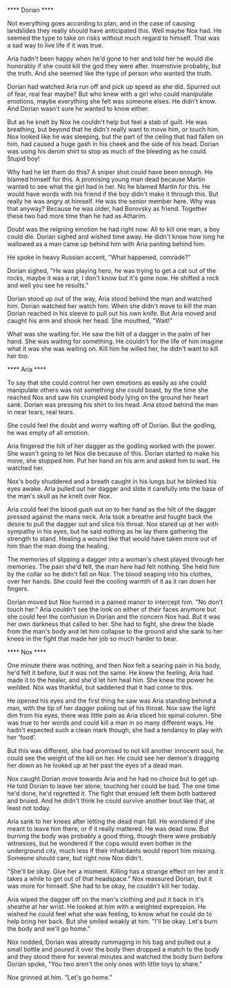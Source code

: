 **** Dorian ****

Not everything goes according to plan, and in the case of causing landslides they really should have anticipated this.  Well maybe Nox had.  He seemed the type to take on risks without much regard to himself.  That was a sad way to live life if it was true.

Aria hadn't been happy when he'd gone to her and told her he would die honorably if she could kill the god they were after.  Insenstivie probably, but the truth.  And she seemed like the type of person who wanted the truth.  

Dorian had watched Aria run off and pick up speed as she did.  Spurred out of fear, real fear maybe?  But who knew with a girl who could manipulate emotions, maybe everything she felt was someone elses.  He didn't know.  And Dorian wasn't sure he wanted to know either. 

But as he knelt by Nox he couldn't help but feel a stab of guilt.  He was breathing, but beyond that he didn't really want to move him, or touch him.  Nox looked like he was sleeping, but the part of the ceilng that had fallen on him, had caused a huge gash in his cheek and the side of his head.  Dorian was using his denim shirt to stop as much of the bleeding as he could.  Stupid boy! 

Why had he let them do this?  A sniper shot could have been enough.  He blamed himself for this.  A promising young man dead because Martin wanted to see what the girl had in her.  No he blamed Martin for this.  He would have words with his friend if the boy didn't make it through this.  But really he was angry at himself.  He was the senior member here.  Why was that anyway?  Because he was older, had Borovsky as friend.  Together these two had more time than he had as Atharim.

Doubt was the reigning emotion he had right now.  All to kill one man, a boy could die.  Dorian sighed and wished time away.  He didn't know how long he wallowed as a man came up behind him with Aria panting behind him.  

He spoke in heavy Russian accent, "What happened, comrade?"

Dorian sighed, "He was playing hero, he was trying to get a cat out of the rocks, maybe it was a rat, I don't know but it's gone now.  He shifted a rock and well you see he results."

Dorian stood up out of the way, Aria stood behind the man and watched him.  Dorian watched her watch him.  When she didn't move to kill the man Dorian reached in his sleeve to pull out his own knife.  But Aria moved and caught his arm and shook her head.  She mouthed, "Wait!"

What was she waiting for.  He saw the hilt of a dagger in the palm of her hand.  She was waiting for something.  He couldn't for the life of him imagine what it was she was waiting on.  Kill him he willed her, he didn't want to kill her too.

**** Aria ****

To say that she could control her own emotions as easily as she could manipulate others was not something she could boast, by the time she reached Nox and saw his crumpled body lying on the ground her heart sank.  Dorian was pressing his shirt to his head.  Aria stood behind the man in near tears, real tears.  

She could feel the doubt and worry wafting off of Dorian.  But the godling, he was empty of all emotion.  

Aria fingered the hilt of her dagger as the godling worked with the power.  She wasn't going to let Nox die because of this.  Dorian started to make his move, she stopped him.  Put her hand on his arm and asked him to wait.  He watched her.

Nox's body shuddered and a breath caught in his lungs but he blinked his eyes awake.  Aria pulled out her dagger and slide it carefully into the base of the man's skull as he knelt over Nox.

Aria could feel the blood gush out on to her hand as the hilt of the dagger pressed against the mans neck.  Aria took a breathe and fought back the desire to pull the dagger out and slice his throat.  Nox stared up at her with sympathy in his eyes, but he said nothing as he lay there gathering the strength to stand.  Healing a wound like that would have taken more out of him than the man doing the healing.  

The memories of slipping a dagger into a woman's chest played through her memories.  The pain she'd felt, the man here had felt nothing.  She held him by the collar so he didn't fall on Nox.  The blood seaping into his clothes, over her hands.  She could feel the cooling warmth of it as it ran down her fingers.  

Dorian moved but Nox hurried in a pained manor to intercept him.  "No don't touch her."  Aria couldn't see the look on either of their faces anymore but she could feel the confusion in Dorian and the concern Nox had.  But it was her own darkness that called to her.  She had to fight, she drew the blade from the man's body and let him collapse to the ground and she sank to her knees in the fight that made her job so much harder to bear.

**** Nox ****

One minute there was nothing, and then Nox felt a searing pain in his body, he'd felt it before, but it was not the same.  He knew the feeling, Aria had made it to the healer, and she'd let him heal him.  She knew the power he weilded.  Nox was thankful, but saddened that it had come to this.  

He opened his eyes and the first thing he saw was Aria standing behind a man, with the tip of her dagger poking out of his throat.  Nox saw the light dim from his eyes, there was little pain as Aria sliced his spinal column.  She was true to her words and could kill a man in so many different ways.  He hadn't expected such a clean mark though, she had a tendancy to play with her 'food'.

But this was different, she had promised to not kill another innocent soul, he could see the weight of the kill on her.  He could see her demon's dragging her down as he looked up at her past the eyes of a dead man.  

Nox caught Dorian move towards Aria and he had no choice but to get up.  He told Dorian to leave her alone, touching her could be bad.  The one time he'd done, he'd regretted it.  The fight that ensued left them both battered and bruied.  And he didn't think he could survive another bout like that, at least not today.

Aria sank to her knees after letting the dead man fall.  He wondered if she meant to leave him there, or if it really mattered.  He was dead now.  But burning the body was probably a good thing, though there were probably witnesses, but he wondered if the cops would even bother in the underground city, much less if their inhabitants would report him missing. Someone should care, but right now Nox didn't.

"She'll be okay.  Give her a moment.  Killing has a strange effect on her and it takes a while to get out of that headspace."  Nox reassured Dorian, but it was more for himself.  She had to be okay, he couldn't kill her today.

Aria wiped the dagger off on the man's clothing and put it back in it's sheathe at her wrist.  He looked at him with a weighted expression.  He wished he could feel what she was feeling, to know what he could do to help bring her back.  But she smiled weakly at him.  "I'll be okay.  Let's burn the body and we'll go home."

Nox nodded, Dorian was already rummaging in his bag and pulled out a small bottle and poured it over the body then dropped a match to the body and they stood there for several minutes and watched the body burn before Dorian spoke, "You two aren't the only ones with little toys to share."

Nox grinned at him.  "Let's go home."

